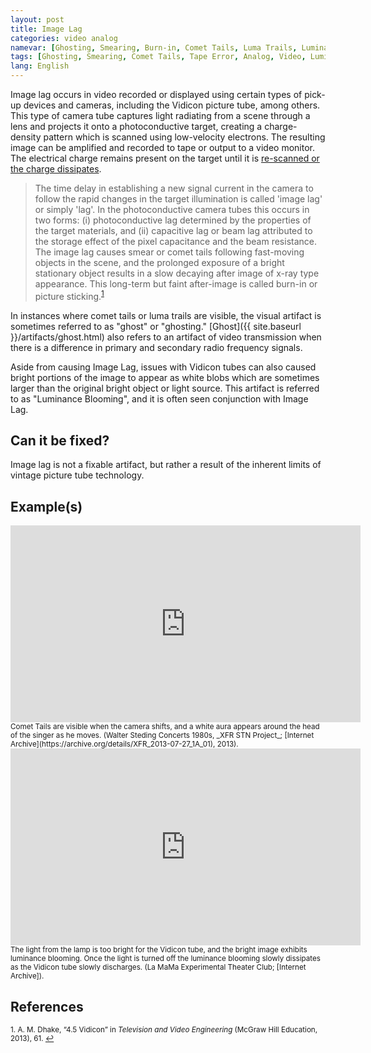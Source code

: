 ```yaml
---
layout: post
title: Image Lag
categories: video analog
namevar: [Ghosting, Smearing, Burn-in, Comet Tails, Luma Trails, Luminance Blooming]
tags: [Ghosting, Smearing, Comet Tails, Tape Error, Analog, Video, Luminance Blooming]
lang: English
---
```


Image lag occurs in video recorded or displayed using certain types of pick-up devices and cameras, including the Vidicon picture tube, among others. This type of camera tube captures light radiating from a scene through a lens and projects it onto a photoconductive target, creating a charge-density pattern which is scanned using low-velocity electrons. The resulting image can be amplified and recorded to tape or output to a video monitor. The electrical charge remains present on the target until it is [re-scanned or the charge dissipates](http://en.wikipedia.org/wiki/Video_camera_tube).

<blockquote>The time delay in establishing a new signal current in the camera to follow the rapid changes in the target illumination is called 'image lag' or simply 'lag'. In the photoconductive camera tubes this occurs in two forms: (i) photoconductive lag determined by the properties of the target materials, and (ii) capacitive lag or beam lag attributed to the storage effect of the pixel capacitance and the beam resistance. The image lag causes smear or comet tails following fast-moving objects in the scene, and the prolonged exposure of a bright stationary object results in a slow decaying after image of x-ray type appearance. This long-term but faint after-image is called burn-in or picture sticking.<sup><a href="#fn1" id="ref1">1</a></sup></blockquote>    

In instances where comet tails or luma trails are visible, the visual artifact is sometimes referred to as "ghost" or "ghosting." [Ghost]({{ site.baseurl }}/artifacts/ghost.html) also refers to an artifact of video transmission when there is a difference in primary and secondary radio frequency signals.

Aside from causing Image Lag, issues with Vidicon tubes can also caused bright portions of the image to appear as white blobs which are sometimes larger than the original bright object or light source. This artifact is referred to as "Luminance Blooming", and it is often seen conjunction with Image Lag.

## Can it be fixed?

Image lag is not a fixable artifact, but rather a result of the inherent limits of vintage picture tube technology.

## Example(s)

<iframe src="https://archive.org/embed/AVAAAvaaGhostTest03" width="560" height="315" frameborder="0" webkitallowfullscreen="true" mozallowfullscreen="true" allowfullscreen></iframe><br>
<sub>Comet Tails are visible when the camera shifts, and a white aura appears around the head of the singer as he moves. (Walter Steding Concerts 1980s, _XFR STN Project_; [Internet Archive](https://archive.org/details/XFR_2013-07-27_1A_01), 2013).</sub>

<iframe src="https://archive.org/embed/LuminanceBloom" width="560" height="315" frameborder="0" webkitallowfullscreen="true" mozallowfullscreen="true" allowfullscreen></iframe><br>
<sub>The light from the lamp is too bright for the Vidicon tube, and the bright image exhibits luminance blooming. Once the light is turned off the luminance blooming slowly dissipates as the Vidicon tube slowly discharges. (La MaMa Experimental Theater Club; [Internet Archive]).</sub>

## References

<sup id="fn1">1. A. M. Dhake, “4.5 Vidicon” in _Television and Video Engineering_ (McGraw Hill Education, 2013), 61. <a href="#ref1" title="Jump back to footnote 1 in the text.">↩</a></sup>  
